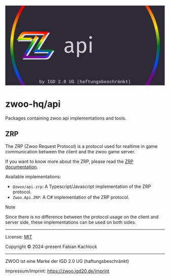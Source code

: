 ![Header image](.github/assets/api-social-image.png)

# zwoo-hq/api

Packages containing zwoo api implementations and tools.

## ZRP

The ZRP (Zwoo Request Protocol) is a protocol used for realtime in game communication between the client and the zwoo game server.

If you want to know more about the ZRP, please read the [ZRP documentation](https://zwoo.igd20.de/docs/api/zrp).

Available implementations:

- `@zwoo/api-zrp`: A Typescript/Javascript implementation of the ZRP protocol.
- `Zwoo.Api.ZRP`: A C# implementation of the ZRP protocol.

> [!NOTE]
> Since there is no difference between the protocol usage on the client and server side, these implementations can be used on both sides.

---

License: [MIT](./LICENSE)

Copyright © 2024-present Fabian Kachlock

---

ZWOO ist eine Marke der IGD 2.0 UG (haftungsbeschränkt)

Impressum/Imprint: https://zwoo.igd20.de/imprint